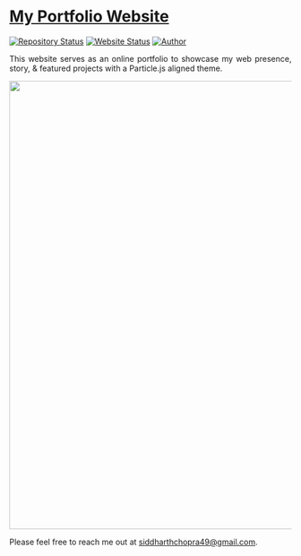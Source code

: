 # <a href="https://sidchopra13.github.io/Portfolio/" target="_blank">My Portfolio Website</a>

[![Repository Status](https://img.shields.io/badge/Repository%20Status-Maintained-dark%20green.svg)](https://github.com/sidchopra13/Portfolio)
[![Website Status](https://img.shields.io/badge/Website%20Status-Online-green)](https://sidchopra13.github.io/Portfolio/)
[![Author](https://img.shields.io/badge/Author-Siddharth%20Chopra-blue.svg)](https://www.linkedin.com/in/siddharthchopra13/)

<p align="justify">This website serves as an online portfolio to showcase my web presence, story, & featured projects with a Particle.js aligned theme.</p>

<img src="/img/jpg/portfolio-image.jpg" width="800" style="text-align: center;" />

Please feel free to reach me out at siddharthchopra49@gmail.com.